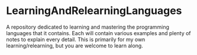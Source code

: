 # LearningAndRelearningLanguages
A repository dedicated to learning and mastering the programming languages that it contains. Each will contain various examples and plenty of notes to explain every detail. This is primarily for my own learning/relearning, but you are welcome to learn along.

